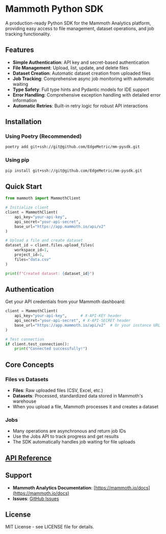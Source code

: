 # Mammoth Python SDK

A production-ready Python SDK for the Mammoth Analytics platform, providing easy access to file management, dataset operations, and job tracking functionality.

## Features

- **Simple Authentication**: API key and secret-based authentication
- **File Management**: Upload, list, update, and delete files
- **Dataset Creation**: Automatic dataset creation from uploaded files
- **Job Tracking**: Comprehensive async job monitoring with automatic waiting
- **Type Safety**: Full type hints and Pydantic models for IDE support
- **Error Handling**: Comprehensive exception handling with detailed error information
- **Automatic Retries**: Built-in retry logic for robust API interactions

## Installation

### Using Poetry (Recommended)

```bash
poetry add git+ssh://git@github.com/EdgeMetric/mm-pysdk.git
```

### Using pip

```bash
pip install git+ssh://git@github.com/EdgeMetric/mm-pysdk.git
```

## Quick Start

```python
from mammoth import MammothClient

# Initialize client
client = MammothClient(
    api_key="your-api-key",
    api_secret="your-api-secret",
    base_url="https://app.mammoth.io/api/v2"
)

# Upload a file and create dataset
dataset_id = client.files.upload_files(
    workspace_id=1,
    project_id=1,
    files="data.csv"
)

print(f"Created dataset: {dataset_id}")
```

## Authentication

Get your API credentials from your Mammoth dashboard:

```python
client = MammothClient(
    api_key="your-api-key",      # X-API-KEY header
    api_secret="your-api-secret", # X-API-SECRET header
    base_url="https://app.mammoth.io/api/v2"  # Or your instance URL
)

# Test connection
if client.test_connection():
    print("Connected successfully!")
```

## Core Concepts

### Files vs Datasets
- **Files**: Raw uploaded files (CSV, Excel, etc.)
- **Datasets**: Processed, standardized data stored in Mammoth's warehouse
- When you upload a file, Mammoth processes it and creates a dataset

### Jobs
- Many operations are asynchronous and return job IDs
- Use the Jobs API to track progress and get results
- The SDK automatically handles job waiting for file uploads
 
 
## [API Reference](docs)

## Support

- **Mammoth Analytics Documentation**: [https://mammoth.io/docs](https://mammoth.io/docs)
- **Issues**: [GitHub Issues](https://github.com/EdgeMetric/mm-pysdk/issues)

## License

MIT License - see LICENSE file for details.
